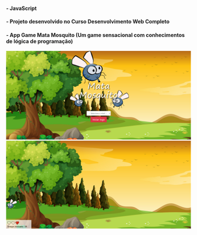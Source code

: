  #### - JavaScript
 #### - Projeto desenvolvido no Curso Desenvolvimento Web Completo
 #### - App Game Mata Mosquito (Um game sensacional com conhecimentos de lógica de programação)
 

 <img src="https://github.com/RobsonMattosProgramador/game-em-javaScript/blob/main/imagens/tela1.PNG">
 <img src="https://github.com/RobsonMattosProgramador/game-em-javaScript/blob/main/imagens/tela2.PNG">
